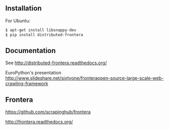 ## Installation

For Ubuntu:
```bash
$ apt-get install libsnappy-dev
$ pip install distributed-frontera
```

## Documentation

See http://distributed-frontera.readthedocs.org/

EuroPython's presentation http://www.slideshare.net/sixtyone/fronteraopen-source-large-scale-web-crawling-framework

## Frontera

https://github.com/scrapinghub/frontera

http://frontera.readthedocs.org/
